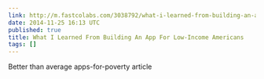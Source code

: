 ```yaml
---
link: http://m.fastcolabs.com/3038792/what-i-learned-from-building-an-app-for-low-income-americans
date: 2014-11-25 16:13 UTC
published: true
title: What I Learned From Building An App For Low-Income Americans
tags: []
---
```


Better than average apps-for-poverty article
